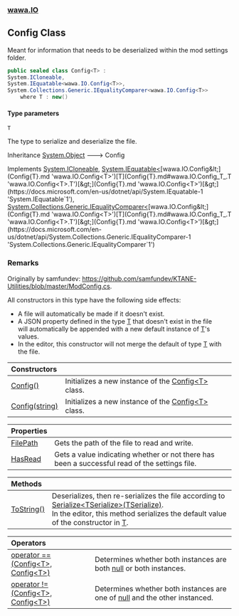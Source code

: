 ### [wawa.IO](wawa.IO.md 'wawa.IO')

## Config<T> Class

Meant for information that needs to be deserialized within the mod settings folder.

```csharp
public sealed class Config<T> :
System.ICloneable,
System.IEquatable<wawa.IO.Config<T>>,
System.Collections.Generic.IEqualityComparer<wawa.IO.Config<T>>
    where T : new()
```
#### Type parameters

<a name='wawa.IO.Config_T_.T'></a>

`T`

The type to serialize and deserialize the file.

Inheritance [System.Object](https://docs.microsoft.com/en-us/dotnet/api/System.Object 'System.Object') &#129106; Config<T>

Implements [System.ICloneable](https://docs.microsoft.com/en-us/dotnet/api/System.ICloneable 'System.ICloneable'), [System.IEquatable&lt;](https://docs.microsoft.com/en-us/dotnet/api/System.IEquatable-1 'System.IEquatable`1')[wawa.IO.Config&lt;](Config{T}.md 'wawa.IO.Config<T>')[T](Config{T}.md#wawa.IO.Config_T_.T 'wawa.IO.Config<T>.T')[&gt;](Config{T}.md 'wawa.IO.Config<T>')[&gt;](https://docs.microsoft.com/en-us/dotnet/api/System.IEquatable-1 'System.IEquatable`1'), [System.Collections.Generic.IEqualityComparer&lt;](https://docs.microsoft.com/en-us/dotnet/api/System.Collections.Generic.IEqualityComparer-1 'System.Collections.Generic.IEqualityComparer`1')[wawa.IO.Config&lt;](Config{T}.md 'wawa.IO.Config<T>')[T](Config{T}.md#wawa.IO.Config_T_.T 'wawa.IO.Config<T>.T')[&gt;](Config{T}.md 'wawa.IO.Config<T>')[&gt;](https://docs.microsoft.com/en-us/dotnet/api/System.Collections.Generic.IEqualityComparer-1 'System.Collections.Generic.IEqualityComparer`1')

### Remarks
  
Originally by samfundev: https://github.com/samfundev/KTANE-Utilities/blob/master/ModConfig.cs.  
  
All constructors in this type have the following side effects:  
- A file will automatically be made if it doesn't exist.  
- A JSON property defined in the type [T](Config{T}.md#wawa.IO.Config_T_.T 'wawa.IO.Config<T>.T') that doesn't exist in the file  
  will automatically be appended with a new default instance of [T](Config{T}.md#wawa.IO.Config_T_.T 'wawa.IO.Config<T>.T')'s values.  
- In the editor, this constructor will not merge the default of type [T](Config{T}.md#wawa.IO.Config_T_.T 'wawa.IO.Config<T>.T') with the file.

| Constructors | |
| :--- | :--- |
| [Config()](Config{T}..ctor.md 'wawa.IO.Config<T>.Config()') | Initializes a new instance of the [Config&lt;T&gt;](Config{T}.md 'wawa.IO.Config<T>') class. |
| [Config(string)](Config{T}..ctor(string).md 'wawa.IO.Config<T>.Config(string)') | Initializes a new instance of the [Config&lt;T&gt;](Config{T}.md 'wawa.IO.Config<T>') class. |

| Properties | |
| :--- | :--- |
| [FilePath](Config{T}.FilePath.md 'wawa.IO.Config<T>.FilePath') | Gets the path of the file to read and write. |
| [HasRead](Config{T}.HasRead.md 'wawa.IO.Config<T>.HasRead') | Gets a value indicating whether or not there has been a successful read of the settings file. |

| Methods | |
| :--- | :--- |
| [ToString()](Config{T}.ToString.md 'wawa.IO.Config<T>.ToString()') | Deserializes, then re-serializes the file according to [Serialize&lt;TSerialize&gt;(TSerialize)](Config.Serialize{TSerialize}(TSerialize).md 'wawa.IO.Config.Serialize<TSerialize>(TSerialize)').<br/>In the editor, this method serializes the default value of the constructor in [T](Config{T}.md#wawa.IO.Config_T_.T 'wawa.IO.Config<T>.T'). |

| Operators | |
| :--- | :--- |
| [operator ==(Config&lt;T&gt;, Config&lt;T&gt;)](Config{T}.op_Equality(Config{T},Config{T}).md 'wawa.IO.Config<T>.op_Equality(wawa.IO.Config<T>, wawa.IO.Config<T>)') | Determines whether both instances are both [null](https://docs.microsoft.com/en-us/dotnet/csharp/language-reference/keywords/null 'https://docs.microsoft.com/en-us/dotnet/csharp/language-reference/keywords/null') or both instances. |
| [operator !=(Config&lt;T&gt;, Config&lt;T&gt;)](Config{T}.op_Inequality(Config{T},Config{T}).md 'wawa.IO.Config<T>.op_Inequality(wawa.IO.Config<T>, wawa.IO.Config<T>)') | Determines whether both instances are one of [null](https://docs.microsoft.com/en-us/dotnet/csharp/language-reference/keywords/null 'https://docs.microsoft.com/en-us/dotnet/csharp/language-reference/keywords/null') and the other instanced. |
